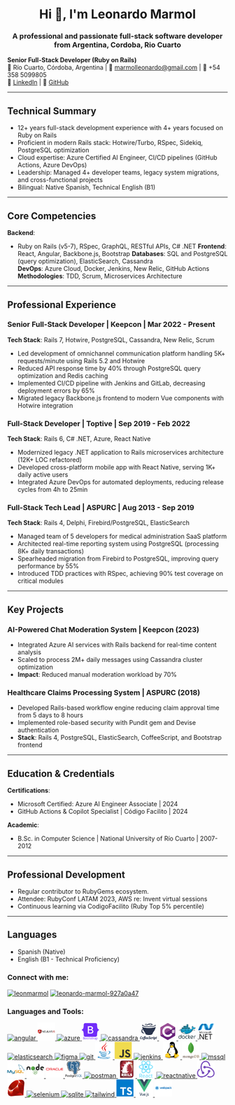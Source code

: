 <h1 align="center">Hi 👋, I'm Leonardo Marmol</h1>
<h3 align="center">A professional and passionate full-stack software developer from Argentina, Cordoba, Rio Cuarto</h3>

**Senior Full-Stack Developer (Ruby on Rails)**  
📍 Río Cuarto, Córdoba, Argentina | 📧 marmolleonardo@gmail.com | 📱 +54 358 5099805  
🔗 [LinkedIn](https://www.linkedin.com/in/leonardo-marmol-927a0a47/) | 🐙 [GitHub]()

---

## **Technical Summary**  
- 12+ years full-stack development experience with 4+ years focused on Ruby on Rails  
- Proficient in modern Rails stack: Hotwire/Turbo, RSpec, Sidekiq, PostgreSQL optimization  
- Cloud expertise: Azure Certified AI Engineer, CI/CD pipelines (GitHub Actions, Azure DevOps)  
- Leadership: Managed 4+ developer teams, legacy system migrations, and cross-functional projects  
- Bilingual: Native Spanish, Technical English (B1)  

---

## **Core Competencies**  
**Backend**:  
- Ruby on Rails (v5-7), RSpec, GraphQL, RESTful APIs, C# .NET
**Frontend**: React, Angular, Backbone.js, Bootstrap
**Databases**: SQL and PostgreSQL (query optimization), ElasticSearch, Cassandra  
**DevOps**: Azure Cloud, Docker, Jenkins, New Relic, GitHub Actions  
**Methodologies**: TDD, Scrum, Microservices Architecture  

---

## **Professional Experience**  

### **Senior Full-Stack Developer** | Keepcon | Mar 2022 - Present  
**Tech Stack**: Rails 7, Hotwire, PostgreSQL, Cassandra, New Relic, Scrum  
- Led development of omnichannel communication platform handling 5K+ requests/minute using Rails 5.2 and Hotwire  
- Reduced API response time by 40% through PostgreSQL query optimization and Redis caching  
- Implemented CI/CD pipeline with Jenkins and GitLab, decreasing deployment errors by 65%  
- Migrated legacy Backbone.js frontend to modern Vue components with Hotwire integration  

### **Full-Stack Developer** | Toptive | Sep 2019 - Feb 2022  
**Tech Stack**: Rails 6, C# .NET, Azure, React Native  
- Modernized legacy .NET application to Rails microservices architecture (12K+ LOC refactored)  
- Developed cross-platform mobile app with React Native, serving 1K+ daily active users  
- Integrated Azure DevOps for automated deployments, reducing release cycles from 4h to 25min  

### **Full-Stack Tech Lead** | ASPURC | Aug 2013 - Sep 2019  
**Tech Stack**: Rails 4, Delphi, Firebird/PostgreSQL, ElasticSearch  
- Managed team of 5 developers for medical administration SaaS platform  
- Architected real-time reporting system using PostgreSQL (processing 8K+ daily transactions)  
- Spearheaded migration from Firebird to PostgreSQL, improving query performance by 55%  
- Introduced TDD practices with RSpec, achieving 90% test coverage on critical modules  

---

## **Key Projects**  

### **AI-Powered Chat Moderation System** | Keepcon (2023)  
- Integrated Azure AI services with Rails backend for real-time content analysis  
- Scaled to process 2M+ daily messages using Cassandra cluster optimization  
- **Impact**: Reduced manual moderation workload by 70%  

### **Healthcare Claims Processing System** | ASPURC (2018)  
- Developed Rails-based workflow engine reducing claim approval time from 5 days to 8 hours  
- Implemented role-based security with Pundit gem and Devise authentication  
- **Stack**: Rails 4, PostgreSQL, ElasticSearch, CoffeeScript, and Bootstrap frontend  

---

## **Education & Credentials**  
**Certifications**:  
- Microsoft Certified: Azure AI Engineer Associate | 2024  
- GitHub Actions & Copilot Specialist | Código Facilito | 2024  

**Academic**:  
- B.Sc. in Computer Science | National University of Río Cuarto | 2007-2012  

---

## **Professional Development**  
- Regular contributor to RubyGems ecosystem.
- Attendee: RubyConf LATAM 2023, AWS re: Invent virtual sessions
- Continuous learning via CodigoFacilito (Ruby Top 5% percentile)

---

## **Languages**  
- Spanish (Native)  
- English (B1 - Technical Proficiency)

<h3 align="left">Connect with me:</h3>
<p align="left">
<a href="https://dev.to/leonmarmol" target="blank"><img align="center" src="https://raw.githubusercontent.com/rahuldkjain/github-profile-readme-generator/master/src/images/icons/Social/devto.svg" alt="leonmarmol" height="30" width="40" /></a>
<a href="https://linkedin.com/in/leonardo-marmol-927a0a47" target="blank"><img align="center" src="https://raw.githubusercontent.com/rahuldkjain/github-profile-readme-generator/master/src/images/icons/Social/linked-in-alt.svg" alt="leonardo-marmol-927a0a47" height="30" width="40" /></a>
</p>

<h3 align="left">Languages and Tools:</h3>
<p align="left"> <a href="https://angular.io" target="_blank" rel="noreferrer"> <img src="https://angular.io/assets/images/logos/angular/angular.svg" alt="angular" width="40" height="40"/> </a> <a href="https://angular.io" target="_blank" rel="noreferrer"> <img src="https://raw.githubusercontent.com/devicons/devicon/master/icons/angularjs/angularjs-original-wordmark.svg" alt="angularjs" width="40" height="40"/> </a> <a href="https://azure.microsoft.com/en-in/" target="_blank" rel="noreferrer"> <img src="https://www.vectorlogo.zone/logos/microsoft_azure/microsoft_azure-icon.svg" alt="azure" width="40" height="40"/> </a> <a href="https://getbootstrap.com" target="_blank" rel="noreferrer"> <img src="https://raw.githubusercontent.com/devicons/devicon/master/icons/bootstrap/bootstrap-plain-wordmark.svg" alt="bootstrap" width="40" height="40"/> </a> <a href="https://cassandra.apache.org/" target="_blank" rel="noreferrer"> <img src="https://www.vectorlogo.zone/logos/apache_cassandra/apache_cassandra-icon.svg" alt="cassandra" width="40" height="40"/> </a> <a href="https://offeescript.org" target="_blank" rel="noreferrer"> <img src="https://raw.githubusercontent.com/devicons/devicon/master/icons/coffeescript/coffeescript-original-wordmark.svg" alt="coffeescript" width="40" height="40"/> </a> <a href="https://www.w3schools.com/cs/" target="_blank" rel="noreferrer"> <img src="https://raw.githubusercontent.com/devicons/devicon/master/icons/csharp/csharp-original.svg" alt="csharp" width="40" height="40"/> </a> <a href="https://www.docker.com/" target="_blank" rel="noreferrer"> <img src="https://raw.githubusercontent.com/devicons/devicon/master/icons/docker/docker-original-wordmark.svg" alt="docker" width="40" height="40"/> </a> <a href="https://dotnet.microsoft.com/" target="_blank" rel="noreferrer"> <img src="https://raw.githubusercontent.com/devicons/devicon/master/icons/dot-net/dot-net-original-wordmark.svg" alt="dotnet" width="40" height="40"/> </a> <a href="https://www.elastic.co" target="_blank" rel="noreferrer"> <img src="https://www.vectorlogo.zone/logos/elastic/elastic-icon.svg" alt="elasticsearch" width="40" height="40"/> </a> <a href="https://www.figma.com/" target="_blank" rel="noreferrer"> <img src="https://www.vectorlogo.zone/logos/figma/figma-icon.svg" alt="figma" width="40" height="40"/> </a> <a href="https://git-scm.com/" target="_blank" rel="noreferrer"> <img src="https://www.vectorlogo.zone/logos/git-scm/git-scm-icon.svg" alt="git" width="40" height="40"/> </a> <a href="https://www.java.com" target="_blank" rel="noreferrer"> <img src="https://raw.githubusercontent.com/devicons/devicon/master/icons/java/java-original.svg" alt="java" width="40" height="40"/> </a> <a href="https://developer.mozilla.org/en-US/docs/Web/JavaScript" target="_blank" rel="noreferrer"> <img src="https://raw.githubusercontent.com/devicons/devicon/master/icons/javascript/javascript-original.svg" alt="javascript" width="40" height="40"/> </a> <a href="https://www.jenkins.io" target="_blank" rel="noreferrer"> <img src="https://www.vectorlogo.zone/logos/jenkins/jenkins-icon.svg" alt="jenkins" width="40" height="40"/> </a> <a href="https://www.linux.org/" target="_blank" rel="noreferrer"> <img src="https://raw.githubusercontent.com/devicons/devicon/master/icons/linux/linux-original.svg" alt="linux" width="40" height="40"/> </a> <a href="https://www.mongodb.com/" target="_blank" rel="noreferrer"> <img src="https://raw.githubusercontent.com/devicons/devicon/master/icons/mongodb/mongodb-original-wordmark.svg" alt="mongodb" width="40" height="40"/> </a> <a href="https://www.microsoft.com/en-us/sql-server" target="_blank" rel="noreferrer"> <img src="https://www.svgrepo.com/show/303229/microsoft-sql-server-logo.svg" alt="mssql" width="40" height="40"/> </a> <a href="https://www.mysql.com/" target="_blank" rel="noreferrer"> <img src="https://raw.githubusercontent.com/devicons/devicon/master/icons/mysql/mysql-original-wordmark.svg" alt="mysql" width="40" height="40"/> </a> <a href="https://nodejs.org" target="_blank" rel="noreferrer"> <img src="https://raw.githubusercontent.com/devicons/devicon/master/icons/nodejs/nodejs-original-wordmark.svg" alt="nodejs" width="40" height="40"/> </a> <a href="https://www.oracle.com/" target="_blank" rel="noreferrer"> <img src="https://raw.githubusercontent.com/devicons/devicon/master/icons/oracle/oracle-original.svg" alt="oracle" width="40" height="40"/> </a> <a href="https://www.postgresql.org" target="_blank" rel="noreferrer"> <img src="https://raw.githubusercontent.com/devicons/devicon/master/icons/postgresql/postgresql-original-wordmark.svg" alt="postgresql" width="40" height="40"/> </a> <a href="https://postman.com" target="_blank" rel="noreferrer"> <img src="https://www.vectorlogo.zone/logos/getpostman/getpostman-icon.svg" alt="postman" width="40" height="40"/> </a> <a href="https://rubyonrails.org" target="_blank" rel="noreferrer"> <img src="https://raw.githubusercontent.com/devicons/devicon/master/icons/rails/rails-original-wordmark.svg" alt="rails" width="40" height="40"/> </a> <a href="https://reactjs.org/" target="_blank" rel="noreferrer"> <img src="https://raw.githubusercontent.com/devicons/devicon/master/icons/react/react-original-wordmark.svg" alt="react" width="40" height="40"/> </a> <a href="https://reactnative.dev/" target="_blank" rel="noreferrer"> <img src="https://reactnative.dev/img/header_logo.svg" alt="reactnative" width="40" height="40"/> </a> <a href="https://redux.js.org" target="_blank" rel="noreferrer"> <img src="https://raw.githubusercontent.com/devicons/devicon/master/icons/redux/redux-original.svg" alt="redux" width="40" height="40"/> </a> <a href="https://www.ruby-lang.org/en/" target="_blank" rel="noreferrer"> <img src="https://raw.githubusercontent.com/devicons/devicon/master/icons/ruby/ruby-original.svg" alt="ruby" width="40" height="40"/> </a> <a href="https://www.selenium.dev" target="_blank" rel="noreferrer"> <img src="https://raw.githubusercontent.com/detain/svg-logos/780f25886640cef088af994181646db2f6b1a3f8/svg/selenium-logo.svg" alt="selenium" width="40" height="40"/> </a> <a href="https://www.sqlite.org/" target="_blank" rel="noreferrer"> <img src="https://www.vectorlogo.zone/logos/sqlite/sqlite-icon.svg" alt="sqlite" width="40" height="40"/> </a> <a href="https://tailwindcss.com/" target="_blank" rel="noreferrer"> <img src="https://www.vectorlogo.zone/logos/tailwindcss/tailwindcss-icon.svg" alt="tailwind" width="40" height="40"/> </a> <a href="https://www.typescriptlang.org/" target="_blank" rel="noreferrer"> <img src="https://raw.githubusercontent.com/devicons/devicon/master/icons/typescript/typescript-original.svg" alt="typescript" width="40" height="40"/> </a> <a href="https://vuejs.org/" target="_blank" rel="noreferrer"> <img src="https://raw.githubusercontent.com/devicons/devicon/master/icons/vuejs/vuejs-original-wordmark.svg" alt="vuejs" width="40" height="40"/> </a> <a href="https://webpack.js.org" target="_blank" rel="noreferrer"> <img src="https://raw.githubusercontent.com/devicons/devicon/d00d0969292a6569d45b06d3f350f463a0107b0d/icons/webpack/webpack-original-wordmark.svg" alt="webpack" width="40" height="40"/> </a> </p>
